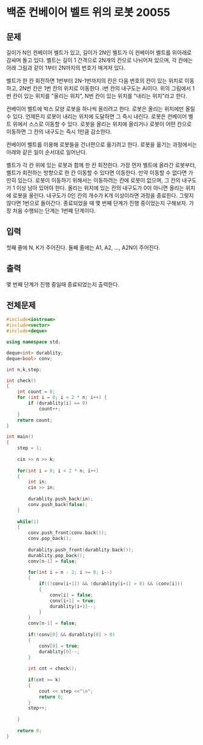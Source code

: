 # 백준 컨베이어 벨트 위의 로봇 20055

## 문제

길이가 N인 컨베이어 벨트가 있고, 길이가 2N인 벨트가 이 컨베이어 벨트를 위아래로 감싸며 돌고 있다. 벨트는 길이 1 간격으로 2N개의 칸으로 나뉘어져 있으며, 각 칸에는 아래 그림과 같이 1부터 2N까지의 번호가 매겨져 있다.



벨트가 한 칸 회전하면 1번부터 2N-1번까지의 칸은 다음 번호의 칸이 있는 위치로 이동하고, 2N번 칸은 1번 칸의 위치로 이동한다. i번 칸의 내구도는 Ai이다. 위의 그림에서 1번 칸이 있는 위치를 "올리는 위치", N번 칸이 있는 위치를 "내리는 위치"라고 한다.

컨베이어 벨트에 박스 모양 로봇을 하나씩 올리려고 한다. 로봇은 올리는 위치에만 올릴 수 있다. 언제든지 로봇이 내리는 위치에 도달하면 그 즉시 내린다. 로봇은 컨베이어 벨트 위에서 스스로 이동할 수 있다. 로봇을 올리는 위치에 올리거나 로봇이 어떤 칸으로 이동하면 그 칸의 내구도는 즉시 1만큼 감소한다.

컨베이어 벨트를 이용해 로봇들을 건너편으로 옮기려고 한다. 로봇을 옮기는 과정에서는 아래와 같은 일이 순서대로 일어난다.

벨트가 각 칸 위에 있는 로봇과 함께 한 칸 회전한다.
가장 먼저 벨트에 올라간 로봇부터, 벨트가 회전하는 방향으로 한 칸 이동할 수 있다면 이동한다. 만약 이동할 수 없다면 가만히 있는다.
로봇이 이동하기 위해서는 이동하려는 칸에 로봇이 없으며, 그 칸의 내구도가 1 이상 남아 있어야 한다.
올리는 위치에 있는 칸의 내구도가 0이 아니면 올리는 위치에 로봇을 올린다.
내구도가 0인 칸의 개수가 K개 이상이라면 과정을 종료한다. 그렇지 않다면 1번으로 돌아간다.
종료되었을 때 몇 번째 단계가 진행 중이었는지 구해보자. 가장 처음 수행되는 단계는 1번째 단계이다.
## 입력

첫째 줄에 N, K가 주어진다. 둘째 줄에는 A1, A2, ..., A2N이 주어진다.

## 출력

몇 번째 단계가 진행 중일때 종료되었는지 출력한다.

## 전체문제


```c++
#include<iostream>
#include<vector>
#include<deque>

using namespace std;

deque<int> durablity;
deque<bool> conv;

int n,k,step;

int check()
{
    int count = 0;
    for (int i = 0; i < 2 * n; i++) {
        if (durablity[i] == 0)
            count++;
    }
    return count;
}

int main()
{
	step = 1;
	
	cin >> n >> k;
	
	for(int i = 0; i < 2 * n; i++)
	{
		int in;
		cin >> in;
		
		durablity.push_back(in);
		conv.push_back(false);
	}
	
	while(1)
	{
		conv.push_front(conv.back());
		conv.pop_back();
		
		durablity.push_front(durablity.back());
		durablity.pop_back();
		conv[n-1] = false;
		
		for(int i = n - 2; i >= 0; i--)
		{
			if((!conv[i+1]) && (durablity[i+1] > 0) && (conv[i]))
			{
				conv[i] = false;
				conv[i+1] = true;
				durablity[i+1]--;
			}
		}
		conv[n-1] = false;
		
		if(!conv[0] && durablity[0] > 0)
		{
			conv[0] = true;
			durablity[0]--;
		}
		
		int cnt = check();
		
		if(cnt >= k)
		{
			cout << step <<"\n";
			return 0;
		}
		step++;
		
	}
	
	return 0;
}
```

